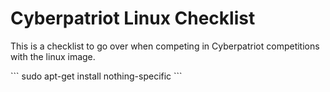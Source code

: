 <h1>Cyberpatriot Linux Checklist</h1>
<p>This is a checklist to go over when competing in Cyberpatriot competitions with the linux image.</p>
```
sudo apt-get install nothing-specific
```

